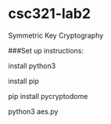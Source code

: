 # csc321-lab2
Symmetric Key Cryptography

###Set up instructions:

install python3

install pip

pip install pycryptodome

python3 aes.py
